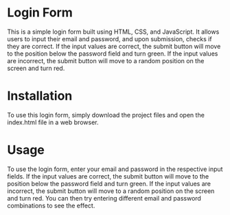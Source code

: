 # Login Form
This is a simple login form built using HTML, CSS, and JavaScript. It allows users to input their email and password, and upon submission, checks if they are correct. If the input values are correct, the submit button will move to the position below the password field and turn green. If the input values are incorrect, the submit button will move to a random position on the screen and turn red.

# Installation
To use this login form, simply download the project files and open the index.html file in a web browser.

# Usage
To use the login form, enter your email and password in the respective input fields. If the input values are correct, the submit button will move to the position below the password field and turn green. If the input values are incorrect, the submit button will move to a random position on the screen and turn red. You can then try entering different email and password combinations to see the effect.
